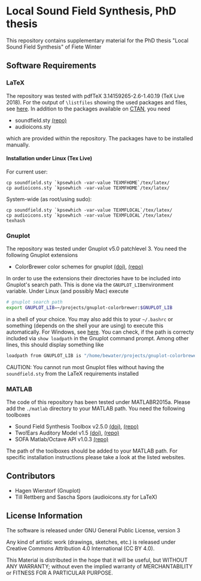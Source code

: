 # Local Sound Field Synthesis, PhD thesis

This repository contains supplementary material for the PhD thesis "Local Sound Field Synthesis" of Fiete Winter

## Software Requirements

### LaTeX

The repository was tested with pdfTeX 3.14159265-2.6-1.40.19 (TeX Live 2018). For the output of ``\listfiles`` showing the used packages and files, see [here](listfiles.log). In addition to the packages available on [CTAN](https://ctan.org), you need
* soundfield.sty [(repo)](https://github.com/fietew/soundfield)
* audioicons.sty

which are provided within the repository. The packages have to be installed manually.

#### Installation under Linux (Tex Live)

For current user:
``` 
cp soundfield.sty `kpsewhich -var-value TEXMFHOME`/tex/latex/ 
cp audioicons.sty `kpsewhich -var-value TEXMFHOME`/tex/latex/ 
```
System-wide (as root/using sudo):
```
cp soundfield.sty `kpsewhich -var-value TEXMFLOCAL`/tex/latex/
cp audioicons.sty `kpsewhich -var-value TEXMFLOCAL`/tex/latex/
texhash
```

### Gnuplot

The repository was tested under Gnuplot v5.0 patchlevel 3. You need the following Gnuplot extensions

* ColorBrewer color schemes for gnuplot [(doi)](https://doi.org/10.5281/zenodo.10282), [(repo)](https://github.com/aschn/gnuplot-colorbrewer)

In order to use the extensions their directories have to be included into Gnuplot's search path. This is done via the ``GNUPLOT_LIB``environment variable. Under Linux (and possibly Mac) execute

```Bash
# gnuplot search path
export GNUPLOT_LIB=~/projects/gnuplot-colorbrewer:$GNUPLOT_LIB
```

in a shell of your choice. You may also add this to your ``~/.bashrc`` or something (depends on the shell your are using) to execute this automatically. For Windows, see [here](https://www.computerhope.com/issues/ch000549.html). You can check, if the path is correcty included via ``show loadpath`` in the Gnuplot command prompt. Among other lines, this should display something like

```Bash
loadpath from GNUPLOT_LIB is "/home/bewater/projects/gnuplot-colorbrewer"
```
CAUTION: You cannot run most Gnuplot files without having the `soundfield.sty` from the LaTeX requirements installed

### MATLAB

The code of this repository has been tested under MATLABR2015a. Please add
the ``./matlab`` directory to your MATLAB path. You need the following toolboxes

* Sound Field Synthesis Toolbox v2.5.0 [(doi)](https://doi.org/10.5281/zenodo.2597212), [(repo)](https://github.com/sfstoolbox/sfs-matlab)
* Two!Ears Auditory Model v1.5 [(doi)](https://doi.org/10.5281/zenodo.1458420), [(repo)](https://github.com/TWOEARS/TwoEars)
* SOFA Matlab/Octave API v1.0.3 [(repo)](https://github.com/sofacoustics/API_MO)

The path of the toolboxes should be added to your MATLAB path. For specific installation instructions please take a look at the
listed websites.

## Contributors

* Hagen Wierstorf (Gnuplot)
* Till Rettberg and Sascha Spors (audioicons.sty for LaTeX)

## License Information

The software is released under GNU General Public License, version 3 

Any kind of artistic work (drawings, sketches, etc.) is released under Creative Commons Attribution 4.0 International (CC BY 4.0). 

This Material is distributed in the hope that it will be useful, but WITHOUT ANY WARRANTY; without even the implied warranty of MERCHANTABILITY or FITNESS FOR A PARTICULAR PURPOSE.
